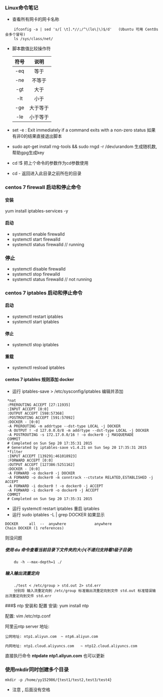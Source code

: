 ### Linux命令笔记

* 查看所有网卡的网卡名称
```
	ifconfig -a | sed 's/[ \t].*//;/^\(lo\|\)$/d'   (Ubuntu 可用 CentOs会多个冒号)
	ls /sys/class/net/ 
```

* 脚本数值比较操作符

  符号  |  说明
  :---:|:-----:
  -eq  |  等于
  -ne  |  不等于
  -gt  |  大于
  -lt  |  小于
  -ge  |  大于等于
  -le  |  小于等于

* set -e : Exit immediately if a command exits with a non-zero status 如果有非0的结果直接退出脚本

* sudo apt-get install rng-tools && sudo rngd -r /dev/urandom
  生成随机数, 帮助gpg生成key

* cd !$ 把上个命令的参数作为cd参数使用
* cd - 返回进入此目录之前所在的目录


### centos 7 firewall 启动和停止命令

#### 安装
 yum install iptables-services -y
#### 启动
* systemctl enable firewalld
* systemctl start firewalld
* systemctl status firewalld   // running </br>

### 停止
* systemctl disable firewalld
* systemctl stop firewalld
* systemctl status firewalld   // not running

### centos 7 iptables 启动和停止命令
#### 启动
* systemctl restart iptables
* systemctl start iptables

#### 停止
* systemctl stop iptables

#### 重载
* systemctl resload iptables

#### centos 7 iptables 规则添加 docker
* 运行 iptables-save > /etc/sysconfig/iptables  编辑并添加
```
 *nat
 :PREROUTING ACCEPT [27:11935]
 :INPUT ACCEPT [0:0]
 :OUTPUT ACCEPT [598:57368]
 :POSTROUTING ACCEPT [591:57092]
 :DOCKER - [0:0]
 -A PREROUTING -m addrtype --dst-type LOCAL -j DOCKER
 -A OUTPUT ! -d 127.0.0.0/8 -m addrtype --dst-type LOCAL -j DOCKER
 -A POSTROUTING -s 172.17.0.0/16 ! -o docker0 -j MASQUERADE
 COMMIT
 # Completed on Sun Sep 20 17:35:31 2015
 # Generated by iptables-save v1.4.21 on Sun Sep 20 17:35:31 2015
 *filter
 :INPUT ACCEPT [139291:461018923]
 :FORWARD ACCEPT [0:0]
 :OUTPUT ACCEPT [127386:5251162]
 :DOCKER - [0:0]
 -A FORWARD -o docker0 -j DOCKER
 -A FORWARD -o docker0 -m conntrack --ctstate RELATED,ESTABLISHED -j ACCEPT
 -A FORWARD -i docker0 ! -o docker0 -j ACCEPT
 -A FORWARD -i docker0 -o docker0 -j ACCEPT
 COMMIT
 # Completed on Sun Sep 20 17:35:31 2015
```
* 运行 systemctl restart iptables 重启 iptables
* 运行 sudo iptables -L | grep DOCKER 如果显示
```
DOCKER     all  --  anywhere             anywhere
Chain DOCKER (1 references)
```
则没问题

##### 使用 du 命令查看当前目录下文件夹的大小(不递归支持看1级子目录)
```
    du -h --max-depth=1 ./    
```

##### 输入输出流重定向
```
    ./test < /etc/group > std.out 2> std.err
    分别将 输入流重定向到 /etc/group 标准输出流重定向到文件 std.out 标准错误输出流重定向到文件 std.err
```

###$ ntp 安装和 配置
安装:  yum install ntp

配置: vim /etc/ntp.conf

阿里云ntp server 地址:
```
公网地址: ntp1.aliyun.com  ~ ntp6.aliyun.com 

内网地址: ntp1.cloud.aliyuncs.com   ~ ntp12.cloud.aliyuncs.com  
```

直接执行命令 **ntpdate ntp1.aliyun.com** 也可以更新

### 使用mkdir同时创建多个目录
```
mkdir -p /home/yy152986/{test1/test2,test3/test4}
```
* 注意 **,** 后面没有空格
